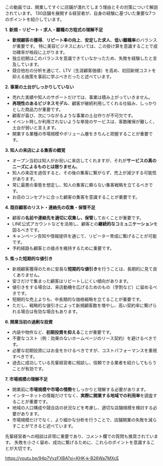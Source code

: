 この動画では、開業してすぐに店舗が潰れてしまう理由とその対策について解説されています。 130店舗を展開する経営者が、自身の経験に基づいた重要な7つのポイントを紹介しています。

**1. 新規・リピート・求人・離職の方程式の理解不足**

- **新規顧客の獲得**、**リピート率の向上**、**安定した求人**、**低い離職率**のバランスが重要です。 特に美容ビジネスにおいては、この掛け算を意識することで成功確率が格段に上がります。
- 独立初期はこのバランスを意識できていなかったため、失敗を経験したと言及しています。
- 競合他社の分析を通じて、LTV（生涯顧客価値）を高め、初回新規コストを抑える施策を事前に学ぶべきだったと述べています。

**2. 事業の土台がしっかりしていない**

- 売れた実績や知人のサポートだけでは、事業は積み上がっていきません。
- **再現性のあるビジネスモデル**、顧客が継続利用してくれる仕組み、しっかりとした商品力が重要です。
- 顧客が喜び、次につながるような事業の土台作りが不可欠です。
- イベント時しか利用されないような単発のサービスは、客数確保が難しく、土台が弱いと言えます。
- 開業する業種の市場規模やボリューム層をきちんと把握することが重要です。

**3. 知人の来店による集客の錯覚**

- オープン当初は知人がお祝いに来店してくれますが、それが**サービスの真のニーズによるものとは限りません**。
- 知人の来店を過信すると、その後の集客に繋がらず、売上が減少する可能性があります。
- 常に最悪の事態を想定し、知人の集客に頼らない集客戦略を立てるべきです。
- お店のコンセプトに合った顧客の集客を意識することが重要です。

**4. 既存顧客のリスト・連絡先の収集・保管不足**

- 顧客の**名前や連絡先を適切に収集し、保管**しておくことが重要です。
- LINE公式アカウントなどを活用し、顧客との**継続的なコミュニケーション**を図るべきです。
- キャンペーン告知や情報提供を通じて、リピーター育成に繋げることが可能です。
- 予約経路も顧客との接点を維持するために重要です。

**5. 焦った短期的な値引き**

- 新規顧客獲得のために安易な**短期的な値引き**を行うことは、長期的に見て良くありません。
- 安さだけで集まった顧客はリピートしにくい傾向があります。
- 値引きをする場合は、来店動機を広げるためのもの（学割など）に留めるべきです。
- 短期的な売上よりも、中長期的な価格戦略を立てることが重要です。
- ただし、戦略的な値引きによって新規顧客数を増やし、高い契約率に繋げられる場合は有効な場合もあります。

**6. 開業当初の過剰な投資**

- 内装や物件など、**初期投資を抑える**ことが重要です。
- 不要なコスト（例：効果のないホームページのリース契約）を避けるべきです。
- 必要な初期投資にはお金をかけるべきですが、コストパフォーマンスを重視すべきです。
- 過去に成功している先輩経営者に相談し、信頼できる業者を紹介してもらうことが有効です。

**7. 市場規模の理解不足**

- 開業前に**市場規模や市場の情勢**をしっかりと理解する必要があります。
- インターネットの情報だけでなく、**実際に開業する地域での利用率**を調査することが重要です。
- 地域の人口構成や競合店の状況などを考慮し、適切な店舗規模を検討する必要があります。
- 市場規模だけでなく、より細かな分析を行うことで、店舗開業の失敗を減らすことができると述べています。

先輩経営者への相談は非常に重要であり、コメント欄での質問も推奨されています。 失敗を小さく留め、成功に繋げるために、これらのポイントを意識することが大切です。

https://youtu.be/94p7VvzFXBA?si=KHK-k-B26Wa7MXcE